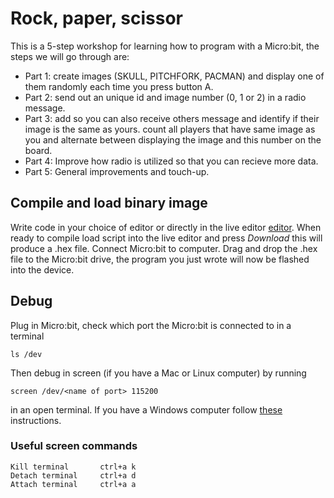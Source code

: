 # Rock, paper, scissor
This is a 5-step workshop for learning how to program with a Micro:bit,
the steps we will go through are:

* Part 1: create images (SKULL, PITCHFORK, PACMAN) and display one of 
them randomly each time you press button A.
* Part 2: send out an unique id and image number (0, 1 or 2) in a radio 
message.
* Part 3: add so you can also receive others message and identify if their 
image is the same as yours. count all players that have same image as you 
and alternate between displaying the image and this number on the board.
* Part 4: Improve how radio is utilized so that you can recieve more data.
* Part 5: General improvements and touch-up.

## Compile and load binary image
Write code in your choice of editor or directly in the live editor
[editor](http://python.microbit.org/v/1). When ready to compile load script 
into the live editor and press *Download* this will produce a .hex file.
Connect Micro:bit to computer. Drag and drop the .hex file to the Micro:bit 
drive, the program you just wrote will now be flashed into the device. 

## Debug
Plug in Micro:bit, check which port the Micro:bit is connected to in a terminal
```
ls /dev
```
Then debug in screen (if you have a Mac or Linux computer) by running 

```
screen /dev/<name of port> 115200
```
in an open terminal. If you have a Windows computer follow [these](https://www.microbit.co.uk/td/serial-library) instructions.

### Useful screen commands
```
Kill terminal       ctrl+a k
Detach terminal	    ctrl+a d
Attach terminal	    ctrl+a a
```
